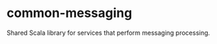 common-messaging
================

Shared Scala library for services that perform messaging processing.

